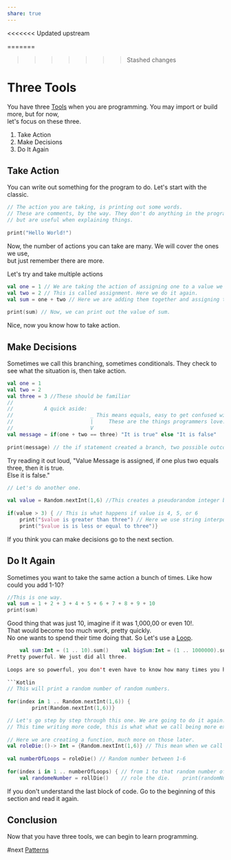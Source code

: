 ```yaml
---
share: true
---
```



<<<<<<< Updated upstream

=======
>>>>>>> Stashed changes
# Three Tools  
  
You have three [Tools](./Tools.md) when you are programming. You may import or build more, but for now,  
let's focus on these three.  
  
1. Take Action  
2. Make Decisions  
3. Do It Again  
  
## Take Action  
  
You can write out something for the program to do. Let's start with the classic.  
  
```Kotlin  
// The action you are taking, is printing out some words.  
// These are comments, by the way. They don't do anything in the program,  
// but are useful when explaining things.  
  
print("Hello World!")  
```  
  
Now, the number of actions you can take are many. We will cover the ones we use,  
but just remember there are more.  
  
Let's try and take multiple actions  
  
```Kotlin  
val one = 1 // We are taking the action of assigning one to a value we named one.  
val two = 2 // This is called assignment. Here we do it again.  
val sum = one + two // Here we are adding them together and assigning the result to sum  
  
print(sum) // Now, we can print out the value of sum.  
```  
  
Nice, now you know how to take action.  
  
## Make Decisions  
  
Sometimes we call this branching, sometimes conditionals. They check to see what the situation is, then take action.  
  
```Kotlin  
val one = 1  
val two = 2  
val three = 3 //These should be familiar  
//  
//          A quick aside:  
//                         _ This means equals, easy to get confused with = which means is assigned.  
//                         |     These are the things programmers love.  
//                         V  
val message = if(one + two == three) "It is true" else "It is false"  
  
print(message) // the if statement created a branch, two possible outcomes.  
```  
  
Try reading it out loud, "Value Message is assigned, if one plus two equals three, then it is true.  
                         Else it is false."                         
  
```Kotlin  
// Let's do another one.  
  
val value = Random.nextInt(1,6) //This creates a pseudorandom integer between 1 and 6, like a die.  
  
if(value > 3) { // This is what happens if value is 4, 5, or 6  
    print("$value is greater than three") // Here we use string interpolation to print out the $value} else { // This is what happens if value is 1, 2, or 3  
    print("$value is is less or equal to three")}  
```  
  
If you think you can make decisions go to the next section.  
  
## Do It Again  
  
Sometimes you want to take the same action a bunch of times. Like how could you add 1-10?  
  
```Kotlin  
//This is one way.  
val sum = 1 + 2 + 3 + 4 + 5 + 6 + 7 + 8 + 9 + 10  
print(sum)  
```  
  
Good thing that was just 10, imagine if it was 1,000,00 or even 10!.  
That would become too much work, pretty quickly.  
No one wants to spend their time doing that. So Let's use a [Loop](Loop.md).  
  
```Kotlin  
    val sum:Int = (1 .. 10).sum()    val bigSum:Int = (1 .. 1000000).sum()    val unrealisticFromAPerformanceStandPointSum:Int = (1 .. 10!).sum() ```  
Pretty powerful. We just did all three.  
  
Loops are so powerful, you don't even have to know how many times you have to do it.  
  
```Kotlin  
// This will print a random number of random numbers.  
  
for(index in 1 .. Random.nextInt(1,6)) {  
        print(Random.nextInt(1,6))}  
```  
  
```Kotlin  
// Let's go step by step through this one. We are going to do it again.  
// This time writing more code, this is what what we call being more explicit.  
  
// Here we are creating a function, much more on those later.  
val roleDie:()-> Int = {Random.nextInt(1,6)} // This mean when we call roleDie() we get 1-6 back.  
  
val numberOfLoops = roleDie() // Random number between 1-6  
  
for(index i in 1 .. numberOfLoops) { // from 1 to that random number of loops  
    val randomeNumber = rollDie()    // role the die.    print(randomNumber)              // Then print out that number.}  
```  
  
If you don't understand the last block of code. Go to the beginning of this section and read it again.  
  
  
## Conclusion  
  
Now that you have three tools, we can begin to learn programming.

#next [Patterns](./Patterns.md)